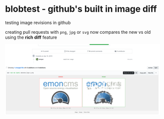 # blobtest - github's built in image diff
testing image revisions in github

creating pull requests with `png`, `jpg` or `svg` now compares the new vs old using the **rich diff** feature

![rich diff screenshot](screenshot.png)
